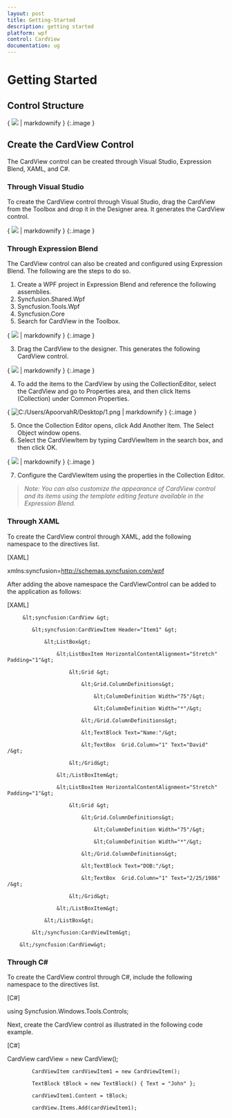 ```yaml
---
layout: post
title: Getting-Started
description: getting started
platform: wpf
control: CardView
documentation: ug
---
```


# Getting Started

## Control Structure

{ ![](Getting-Started_images/Getting-Started_img1.png) | markdownify }
{:.image }


## Create the CardView Control

The CardView control can be created through Visual Studio, Expression Blend, XAML, and C#.

### Through Visual Studio 

To create the CardView control through Visual Studio, drag the CardView from the Toolbox and drop it in the Designer area. It generates the CardView control.

{ ![](Getting-Started_images/Getting-Started_img2.png) | markdownify }
{:.image }


### Through Expression Blend

The CardView control can also be created and configured using Expression Blend. The following are the steps to do so.

1. Create a WPF project in Expression Blend and reference the following assemblies.
1. Syncfusion.Shared.Wpf
2. Syncfusion.Tools.Wpf
3. Syncfusion.Core
2. Search for CardView in the Toolbox.



{ ![](Getting-Started_images/Getting-Started_img3.png) | markdownify }
{:.image }


3. Drag the CardView to the designer. This generates the following CardView control.

{ ![](Getting-Started_images/Getting-Started_img4.png) | markdownify }
{:.image }


4. To add the items to the CardView by using the CollectionEditor, select the CardView and go to Properties area, and then click Items (Collection) under Common Properties.

{ ![C:/Users/ApoorvahR/Desktop/1.png](Getting-Started_images/Getting-Started_img5.png) | markdownify }
{:.image }



5. Once the Collection Editor opens, click Add Another Item.  The Select Object window opens.
6. Select the CardViewItem by typing CardViewItem in the search box, and then click OK.



{ ![](Getting-Started_images/Getting-Started_img6.png) | markdownify }
{:.image }




7. Configure the CardViewItem using the properties in the Collection Editor.



> _Note: You can also customize the appearance of CardView control and its items using the template editing feature available in the Expression Blend._

### Through XAML

To create the CardView control through XAML, add the following namespace to the directives list.

[XAML]

xmlns:syncfusion=http://schemas.syncfusion.com/wpf



After adding the above namespace the CardViewControl can be added to the application as follows:

[XAML]

         &lt;syncfusion:CardView &gt;

            &lt;syncfusion:CardViewItem Header="Item1" &gt;

                &lt;ListBox&gt;

                    &lt;ListBoxItem HorizontalContentAlignment="Stretch" Padding="1"&gt;

                        &lt;Grid &gt;

                            &lt;Grid.ColumnDefinitions&gt;

                                &lt;ColumnDefinition Width="75"/&gt;

                                &lt;ColumnDefinition Width="*"/&gt;

                            &lt;/Grid.ColumnDefinitions&gt;

                            &lt;TextBlock Text="Name:"/&gt;

                            &lt;TextBox  Grid.Column="1" Text="David" /&gt;

                        &lt;/Grid&gt;

                    &lt;/ListBoxItem&gt;

                    &lt;ListBoxItem HorizontalContentAlignment="Stretch" Padding="1"&gt;

                        &lt;Grid &gt;

                            &lt;Grid.ColumnDefinitions&gt;

                                &lt;ColumnDefinition Width="75"/&gt;

                                &lt;ColumnDefinition Width="*"/&gt;

                            &lt;/Grid.ColumnDefinitions&gt;

                            &lt;TextBlock Text="DOB:"/&gt;

                            &lt;TextBox  Grid.Column="1" Text="2/25/1986" /&gt;

                        &lt;/Grid&gt;

                    &lt;/ListBoxItem&gt;

                &lt;/ListBox&gt;

            &lt;/syncfusion:CardViewItem&gt;

        &lt;/syncfusion:CardView&gt;





### Through C#

To create the CardView control through C#, include the following namespace to the directives list.

[C#]

using Syncfusion.Windows.Tools.Controls;





Next, create the CardView control as illustrated in the following code example.

[C#]



CardView cardView = new CardView();

            CardViewItem cardViewItem1 = new CardViewItem();

            TextBlock tBlock = new TextBlock() { Text = "John" };

            cardViewItem1.Content = tBlock;

            cardView.Items.Add(cardViewItem1);





